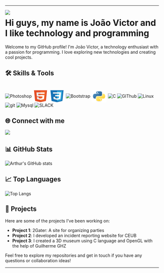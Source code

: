 
---

<div style="float: left; width: 20%; margin-right: 10px;">
  <img width="15%" src="https://github.com/Jvriosbrito/Jvriosbrito/assets/172122553/d46b1b85-22b3-4da4-bb36-c9a000e51efa"></img>
  <!-- 
  https://picrew.me/en/image_maker/338224#google_vignette
  gift maker 
  https://ezgif.com/maker
  -->
</div>

# Hi guys, my name is João Victor and I like technology and programming
<!-- 
icon 
https://emojipedia.org/pt/castor
-->

Welcome to my GitHub profile! I'm João Victor, a technology enthusiast with a passion for programming. I love exploring new technologies and creating cool projects.

## 🛠️ Skills & Tools
<div style="display: inline_block"><br>
  <img align="center" alt="Photoshop" height="40" width="50" src="https://icongr.am/devicon/photoshop-line.svg?size=148&color=2e6dff">
  <img align="center" alt="HTML" height="40" width="50" src="https://raw.githubusercontent.com/devicons/devicon/master/icons/html5/html5-original.svg">
  <img align="center" alt="CSS" height="40" width="50" src="https://raw.githubusercontent.com/devicons/devicon/master/icons/css3/css3-original.svg">
  <img align="center" alt="Bootstrap" height="40" width="50" src="https://icongr.am/devicon/bootstrap-plain-wordmark.svg?size=148&color=7c0594">
  <img align="center" alt="Python" height="40" width="50" src="https://raw.githubusercontent.com/devicons/devicon/master/icons/python/python-original.svg">
  <img align="center" alt="C" height="40" width="50" src="https://icongr.am/devicon/c-original.svg?size=148&color=7c0594">
  <img align="center" alt="GIThub" height="40" width="50" src="https://icongr.am/devicon/github-original-wordmark.svg?size=148&color=a6ff00">
  <img align="center" alt="Linux" height="40" width="50" src="https://icongr.am/devicon/linux-original.svg?size=148&color=000000">
  <img align="center" alt="git" height="40" width="50" src="https://icongr.am/devicon/git-original.svg?size=148&color=2e6dff">
  <img align="center" alt="Mysql" height="70" width="80" src="https://icongr.am/devicon/mysql-original-wordmark.svg?size=148&color=2e6dff">
  <img align="center" alt="SLACK" height="70" width="80" src="https://icongr.am/devicon/slack-original-wordmark.svg?size=148&color=000000">
</div>

## 🌐 Connect with me
<div> 
  <a href="https://www.linkedin.com/in/arthur-arash-briceno-heidari/" target="_blank"><img src="https://img.shields.io/badge/-LinkedIn-%230077B5?style=for-the-badge&logo=linkedin&logoColor=white" target="_blank"></a> 
  <!--
  https://dev.to/envoy_/150-badges-for-github-pnk
  <a href="https://instagram.com/rafaballerini" target="_blank"><img src="https://img.shields.io/badge/-Instagram-%23E4405F?style=for-the-badge&logo=instagram&logoColor=white" target="_blank"></a>
  <a href="https://discord.gg/wagxzStdcR" target="_blank"><img src="https://img.shields.io/badge/Discord-7289DA?style=for-the-badge&logo=discord&logoColor=white" target="_blank"></a> 
  <a href = "mailto:contatorafaballerini@gmail.com"><img src="https://img.shields.io/badge/-Gmail-%23333?style=for-the-badge&logo=gmail&logoColor=white" target="_blank"></a>
  -->
</div>

## 📊 GitHub Stats
![Arthur's GitHub stats](https://github-readme-stats.vercel.app/api?username=Jvriosbrito&show_icons=true&theme=radical)

## 📈 Top Languages
![Top Langs](https://github-readme-stats.vercel.app/api/top-langs/?username=Jvriosbrito&layout=compact&theme=radical)

<!-- ## 📝 Latest Blog Posts -->
<!-- BLOG-POST-LIST:START -->
<!-- BLOG-POST-LIST:END -->

## 🚀 Projects
Here are some of the projects I've been working on:

- **Project 1**: 2Gater: A site for organizing parties
- **Project 2**: I developed an incident reporting website for CEUB  
- **Project 3**: I created a 3D museum using C language and OpenGL with the help of Guilherme GHZ

<!--
## 🔗 Useful Links
- [Portfolio](https://yourportfolio.com)
- [Blog](https://yourblog.com)
- [YouTube Channel](https://youtube.com/yourchannel)
-->

Feel free to explore my repositories and get in touch if you have any questions or collaboration ideas!

---

